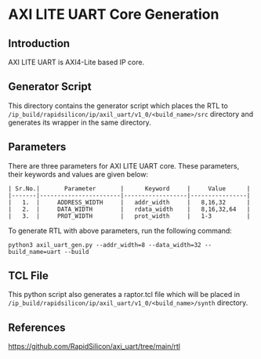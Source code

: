 # AXI LITE UART Core Generation 

## Introduction
AXI LITE UART is AXI4-Lite based IP core.

## Generator Script

This directory contains the generator script which places the RTL to `/ip_build/rapidsilicon/ip/axil_uart/v1_0/<build_name>/src` directory and generates its wrapper in the same directory. 
    
## Parameters
There are three parameters for AXI LITE UART core. These parameters, their keywords and values are given below:

    | Sr.No.|       Parameter       |      Keyword     |     Value      |
    |-------|-----------------------|------------------|----------------|
    |   1.  |     ADDRESS_WIDTH     |   addr_width     |   8,16,32      |
    |   2.  |     DATA_WIDTH        |   rdata_width    |   8,16,32,64   |  
    |   3.  |     PROT_WIDTH        |   prot_width     |   1-3          |


To generate RTL with above parameters, run the following command:
```
python3 axil_uart_gen.py --addr_width=8 --data_width=32 --build_name=uart --build
```

## TCL File

This python script also generates a raptor.tcl file which will be placed in `/ip_build/rapidsilicon/ip/axil_uart/v1_0/<build_name>/synth` directory.


## References

https://github.com/RapidSilicon/axi_uart/tree/main/rtl

